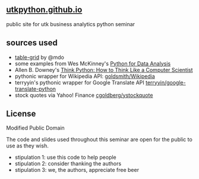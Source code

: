 ## [utkpython.github.io](http://utkpython.github.io)

public site for utk business analytics python seminar


## sources used
* [table-grid](https://github.com/mdo/table-grid) by @mdo
* some examples from Wes McKinney's [Python for Data Analysis](http://shop.oreilly.com/product/0636920023784.do)
* Allen B. Downey's [Think Python: How to Think Like a Computer Scientist](http://www.greenteapress.com/thinkpython/thinkpython.html)
* pythonic wrapper for Wikipedia API: [goldsmith/Wikipedia](https://github.com/goldsmith/Wikipedia)
* terryyin's pythonic wrapper for Google Translate API [terryyin/google-translate-python](https://github.com/terryyin/google-translate-python)
* stock quotes via Yahoo! Finance [cgoldberg/ystockquote](https://github.com/cgoldberg/ystockquote)

## License
Modified Public Domain

The code and slides used throughout this seminar are open for the public to use as they wish.

* stipulation 1: use this code to help people
* stipulation 2: consider thanking the authors
* stipulation 3: we, the authors, appreciate free beer





